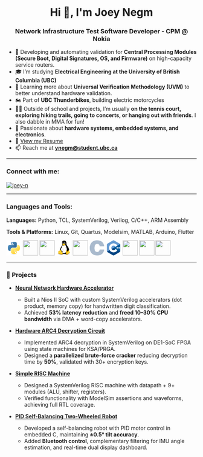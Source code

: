 <h1 align="center">Hi 👋, I'm Joey Negm</h1>
<h3 align="center">Network Infrastructure Test Software Developer - CPM @ Nokia</h3>

- 🔭 Developing and automating validation for **Central Processing Modules (Secure Boot, Digital Signatures, OS, and Firmware)** on high-capacity service routers.  
- 🎓 I’m studying **Electrical Engineering at the University of British Columbia (UBC)**
- 🌱 Learning more about **Universal Verification Methodology (UVM)** to better understand hardware validation.  
- 🏍️ Part of **UBC Thunderbikes**, building electric motorcycles
- 🤸‍♂️ Outside of school and projects, I’m usually **on the tennis court, exploring hiking trails, going to concerts, or hanging out with friends**. I also dabble in MMA for fun!
- 💬 Passionate about **hardware systems, embedded systems, and electronics**.  
- 📄 [View my Resume](https://github.com/Sparklyyoyo/Sparklyyoyo/blob/main/Resume.pdf)  
- 📫 Reach me at **ynegm@student.ubc.ca**

---

<h3 align="left">Connect with me:</h3>
<a href="https://linkedin.com/in/joey-n" target="blank">
  <img align="center" src="https://raw.githubusercontent.com/rahuldkjain/github-profile-readme-generator/master/src/images/icons/Social/linked-in-alt.svg" alt="joey-n" height="30" width="40" />
</a>

---

<h3 align="left">Languages and Tools:</h3>

**Languages:** Python, TCL, SystemVerilog, Verilog, C/C++, ARM Assembly

**Tools & Platforms:** Linux, Git, Quartus, Modelsim, MATLAB, Arduino, Flutter 

<p align="left">
  <img src="https://raw.githubusercontent.com/devicons/devicon/master/icons/python/python-original.svg" width="40" height="40"/>
  <img src="https://upload.wikimedia.org/wikipedia/commons/c/c6/Tcl9_logo.png" width="40" height="40"/>
  <img src="https://www.svgrepo.com/show/374115/systemverilog.svg" width="40" height="40"/>
  <img src="https://raw.githubusercontent.com/devicons/devicon/master/icons/linux/linux-original.svg" width="40" height="40"/>
  <img src="https://www.vectorlogo.zone/logos/git-scm/git-scm-icon.svg" width="40" height="40"/>
  <img src="https://raw.githubusercontent.com/devicons/devicon/master/icons/c/c-original.svg" width="40" height="40"/>
  <img src="https://raw.githubusercontent.com/devicons/devicon/master/icons/cplusplus/cplusplus-original.svg" width="40" height="40"/>
  <img src="https://upload.wikimedia.org/wikipedia/commons/2/21/Matlab_Logo.png" width="40" height="40"/>
  <img src="https://www.vectorlogo.zone/logos/flutterio/flutterio-icon.svg" width="40" height="40"/>
  <img src="https://cdn.worldvectorlogo.com/logos/arduino-1.svg" width="40" height="40"/>
</p>

---
### 📂 Projects

- **[Neural Network Hardware Accelerator](https://github.com/Sparklyyoyo/Neural-Network-Hardware-Accelerator)**
    - Built a Nios II SoC with custom SystemVerilog accelerators (dot product, memory copy) for handwritten digit classification.  
    - Achieved **53% latency reduction** and **freed 10–30% CPU bandwidth** via DMA + word-copy accelerators.  

- **[Hardware ARC4 Decryption Circuit](https://github.com/Sparklyyoyo/Hardware-ARC-4-Decryption)**
    - Implemented ARC4 decryption in SystemVerilog on DE1-SoC FPGA using state machines for KSA/PRGA.  
    - Designed a **parallelized brute-force cracker** reducing decryption time by **50%**, validated with 30+ encryption keys.  

- **[Simple RISC Machine](https://github.com/Sparklyyoyo/Simple-RISC-Machine)**
    - Designed a SystemVerilog RISC machine with datapath + 9+ modules (ALU, shifter, registers).  
    - Verified functionality with ModelSim assertions and waveforms, achieving full RTL coverage.  

- **[PID Self-Balancing Two-Wheeled Robot](link-to-repo)**  
    - Developed a self-balancing robot with PID motor control in embedded C, maintaining **±0.5° tilt accuracy**.  
    - Added **Bluetooth control**, complementary filtering for IMU angle estimation, and real-time dual display dashboard.  

